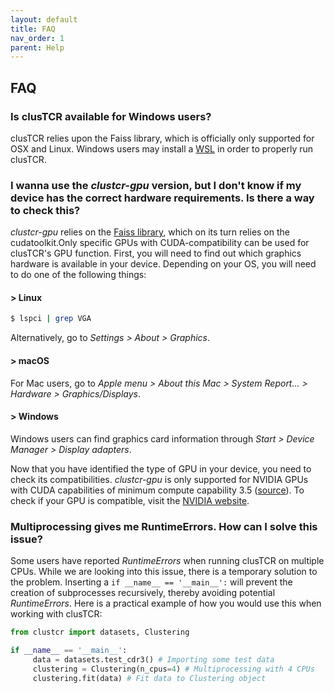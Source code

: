 ```yaml
---
layout: default
title: FAQ
nav_order: 1
parent: Help
---
```


##  FAQ

### Is clusTCR available for Windows users?

clusTCR relies upon the Faiss library, which is officially only supported for OSX and Linux. Windows users may install a [WSL](https://ubuntu.com/wsl) in order to properly run clusTCR.



### I wanna use the *clustcr-gpu* version, but I don't know if my device has the correct hardware requirements. Is there a way to check this?

*clustcr-gpu* relies on the [Faiss library](https://github.com/facebookresearch/faiss), which on its turn relies on the cudatoolkit.Only specific GPUs with CUDA-compatibility can be used for clusTCR's GPU function. First, you will need to find out which graphics hardware is available in your device. Depending on your OS, you will need to do one of the following things:

#### > Linux

```bash
$ lspci | grep VGA
```

Alternatively, go to *Settings > About > Graphics*.

#### > macOS

For Mac users, go to *Apple menu > About this Mac > System Report... > Hardware > Graphics/Displays*.

#### > Windows

Windows users can find graphics card information through *Start > Device Manager > Display adapters*.

Now that you have identified the type of GPU in your device, you need to check its compatibilities. *clustcr-gpu* is only supported for NVIDIA GPUs with CUDA capabilities of minimum compute capability 3.5 ([source](https://github.com/facebookresearch/faiss/wiki/Faiss-on-the-GPU)). To check if your GPU is compatible, visit the [NVIDIA website](https://developer.nvidia.com/cuda-gpus).



### Multiprocessing gives me RuntimeErrors. How can I solve this issue?

Some users have reported *RuntimeErrors* when running clusTCR on multiple CPUs. While we are looking into this issue, there is a temporary solution to the problem. Inserting a `if __name__ == '__main__':` will prevent the creation of subprocesses recursively, thereby avoiding potential *RuntimeErrors*. Here is a practical example of how you would use this when working with clusTCR:

```python
from clustcr import datasets, Clustering

if __name__ == '__main__':
     data = datasets.test_cdr3() # Importing some test data
     clustering = Clustering(n_cpus=4) # Multiprocessing with 4 CPUs
     clustering.fit(data) # Fit data to Clustering object
```

